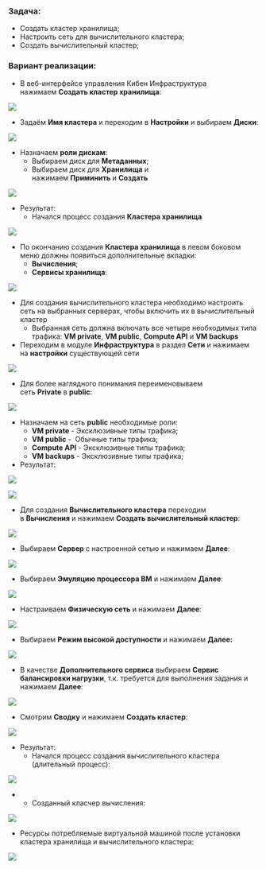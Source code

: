 ### Задача:

- Создать кластер хранилища;
- Настроить сеть для вычислительного кластера;
- Создать вычислительный кластер;

### Вариант реализации:

- В веб-интерфейсе управления Кибен Инфраструктура нажимаем **Создать кластер хранилища**:

![](https://sysahelper.ru/pluginfile.php/896/mod_page/content/2/image.png)

- Задаём **Имя кластера** и переходим в **Настройки** и выбираем **Диски**:

![](https://sysahelper.ru/pluginfile.php/896/mod_page/content/2/image%20%281%29.png)

- Назначаем **роли дискам**:
    - Выбираем диск для **Метаданных**;
    - Выбираем диск для **Хранилища** и нажимаем **Приминить** и **Создать**

![](https://sysahelper.ru/pluginfile.php/896/mod_page/content/2/image%20%282%29.png)

- Результат:
    - Начался процесс создания **Кластера хранилища**

![](https://sysahelper.ru/pluginfile.php/896/mod_page/content/2/image%20%283%29.png)

- По окончанию создания **Кластера хранилища** в левом боковом меню должны появиться дополнительные вкладки:
    - **Вычисления**;
    - **Сервисы хранилища**:

![](https://sysahelper.ru/pluginfile.php/896/mod_page/content/2/image%20%284%29.png)

- Для создания вычислительного кластера необходимо настроить сеть на выбранных серверах, чтобы включить их в вычислительный кластер
    - Выбранная сеть должна включать все четыре необходимых типа трафика: **VM private**, **VM public**, **Compute API** и **VM backups**
- Переходим в модуле **Инфраструктура** в раздел **Сети** и нажимаем на **настройки** существующей сети

![](https://sysahelper.ru/pluginfile.php/896/mod_page/content/2/image%20%285%29.png)

- Для более наглядного понимания переименовываем сеть **Private** в **public**:

![](https://sysahelper.ru/pluginfile.php/896/mod_page/content/2/image%20%286%29.png)

- Назначаем на сеть **public** необходимые роли:
    - **VM private** - Эксклюзивные типы трафика;
    - **VM public** -  Обычные типы трафика;
    - **Compute API** - Эксклюзивные типы трафика;
    - **VM backups** - Эксклюзивные типы трафика;
- Результат:

![](https://sysahelper.ru/pluginfile.php/896/mod_page/content/2/image%20%287%29.png)

![](https://sysahelper.ru/pluginfile.php/896/mod_page/content/2/image%20%288%29.png)

- Для создания **Вычислительного кластера** переходим в **Вычисления** и нажимаем **Создать вычислительный кластер**:

![](https://sysahelper.ru/pluginfile.php/896/mod_page/content/2/image%20%289%29.png)

- Выбираем **Сервер** с настроенной сетью и нажимаем **Далее**:

![](https://sysahelper.ru/pluginfile.php/896/mod_page/content/2/image%20%2810%29.png)

- Выбираем **Эмуляцию процессора ВМ** и нажимаем **Далее**:

![](https://sysahelper.ru/pluginfile.php/896/mod_page/content/2/image%20%2811%29.png)

- Настраиваем **Физическую сеть** и нажимаем **Далее**:

![](https://sysahelper.ru/pluginfile.php/896/mod_page/content/2/image%20%2812%29.png)

- Выбираем **Режим высокой доступности** и нажимаем **Далее:**

![](https://sysahelper.ru/pluginfile.php/896/mod_page/content/2/image%20%2813%29.png)

- В качестве **Дополнительного сервиса** выбираем **Сервис балансировки нагрузки**, т.к. требуется для выполнения задания и нажимаем **Далее**:

![](https://sysahelper.ru/pluginfile.php/896/mod_page/content/2/image%20%2814%29.png)

- Смотрим **Сводку** и нажимаем **Создать кластер**:

![](https://sysahelper.ru/pluginfile.php/896/mod_page/content/2/image%20%2815%29.png)

- Результат:
    - Начался процесс создания вычислительного кластера (длительный процесс):

![](https://sysahelper.ru/pluginfile.php/896/mod_page/content/2/image%20%2816%29.png)

- - Созданный класчер вычисления:

![](https://sysahelper.ru/pluginfile.php/896/mod_page/content/2/image%20%2817%29.png)

- Ресурсы потребляемые виртуальной машиной после установки кластера хранилища и вычислительного кластера:

![](https://sysahelper.ru/pluginfile.php/896/mod_page/content/2/image%20%2818%29.png)
